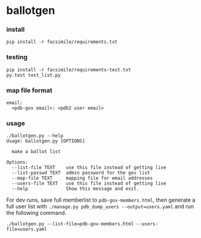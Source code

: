 # ballotgen

### install
    pip install -r facsimile/requirements.txt

### testing
    pip install -r facsimile/requirements-test.txt
    py.test test_list.py 

### map file format
    email:
      <pdb-gov email>: <pdb2 user email>

### usage
    ./ballotgen.py --help
    Usage: ballotgen.py [OPTIONS]

      make a ballot list

    Options:
      --list-file TEXT    use this file instead of getting live
      --list-passwd TEXT  admin password for the gov list
      --map-file TEXT     mapping file for email addresses
      --users-file TEXT   use this file instead of getting live
      --help              Show this message and exit.

For dev runs, save full memberlist to `pdb-gov-members.html`, then generate a full user list with `./manage.py pdb_dump_users --output=users.yaml` and run the following command.

    ./ballotgen.py --list-file=pdb-gov-members.html --users-file=users.yaml 

